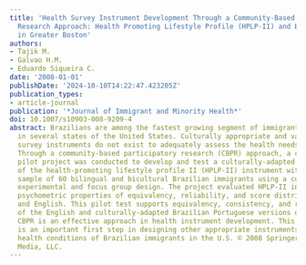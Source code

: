 ```yaml
---
title: 'Health Survey Instrument Development Through a Community-Based Participatory
  Research Approach: Health Promoting Lifestyle Profile (HPLP-II) and Brazilian Immigrants
  in Greater Boston'
authors:
- Tajik M.
- Galvao H.M.
- Eduardo Siqueira C.
date: '2008-01-01'
publishDate: '2024-10-10T14:22:47.423205Z'
publication_types:
- article-journal
publication: '*Journal of Immigrant and Minority Health*'
doi: 10.1007/s10903-008-9209-4
abstract: Brazilians are among the fastest growing segment of immigrant populations
  in several states of the United States. Culturally appropriate and validated health
  survey instruments do not exist to adequately assess the health needs of this population.
  Through a community-based participatory research (CBPR) approach, a cross-cultural
  pilot project was conducted to develop and test a culturally-adapted Brazilian Portuguese-version
  of the health-promoting lifestyle profile II (HPLP-II) instrument with a convenience
  sample of 60 bilingual and bicultural Brazilian immigrants using a combined quasi
  experimental and focus group design. The project evaluated HPLP-II instrument's
  psychometric properties of equivalency, reliability, and score distribution in Portuguese
  and English. This pilot test supports equivalency, consistency, and reliability
  of the English and culturally-adapted Brazilian Portuguese versions of the instrument.
  CBPR is an effective approach in health instrument development. This instrument
  is an important first step in designing other appropriate instruments to explore
  health conditions of Brazilian immigrants in the U.S. © 2008 Springer Science+Business
  Media, LLC.
---
```

